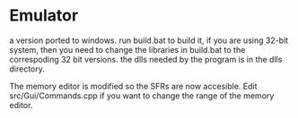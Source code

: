 # Emulator
a version ported to windows.
run build.bat to build it, if you are using 32-bit system, then you need to change the libraries in build.bat to the correspoding 32 bit versions.
the dlls needed by the program is in the dlls directory.

The memory editor is modified so the SFRs are now accesible.
Edit src/Gui/Commands.cpp if you want to change the range of the memory editor.
